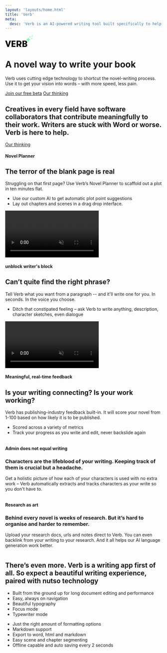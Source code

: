 ```yaml
---
layout: 'layouts/home.html'
title: 'Verb'
meta:
  desc: 'Verb is an AI-powered writing tool built specifically to help novelists plan, write and get feedback on their work.'
---
```


<div class="bg-white overflow-x-hidden pb-8 sm:pb-12 lg:pb-12">
  <div class="pt-0 sm:pt-12 lg:relative lg:py-48">
    <div class="mx-auto max-w-md px-4 sm:max-w-3xl sm:px-6 lg:px-8 lg:max-w-7xl lg:grid lg:grid-cols-2 lg:gap-24">
        <div>
            <div class="md:mt-20 mt-0">
                <div class="md:mb-8 mb-12">
                     <a href="{{ '/' | url }}" class="relative">
                        <svg width="89" height="38" xmlns="http://www.w3.org/2000/svg"><g fill="none" fill-rule="evenodd"><g fill="#000" fill-rule="nonzero"><path d="m11.687 38 6.815-20.3h-5.046L9.251 32.026 5.046 17.7H0L6.815 38zM32.794 38v-3.77H25.08v-4.466h7.714v-3.683H25.08v-4.61h7.714V17.7H20.382V38zM52.417 25.037c0-4.263-3.044-7.337-7.279-7.337h-8.642V38h4.698v-5.626h2.465L46.85 38h5.337l-3.568-6.438c2.32-1.16 3.8-3.567 3.8-6.525Zm-8.004-3.509c1.886 0 3.248 1.48 3.248 3.51s-1.363 3.508-3.248 3.508h-3.218v-7.018h3.218ZM66.349 27.618c2.349-.435 3.886-2 3.886-4.64 0-3.277-2.494-5.278-6.525-5.278h-8.352V38h8.67c4.032 0 6.497-2.146 6.497-5.626 0-2.813-1.827-4.524-4.176-4.756Zm-3.683-6.525c1.827 0 2.87.928 2.87 2.465s-1.072 2.465-2.87 2.465h-2.61v-4.93h2.61Zm-2.61 13.34v-5.162h2.929c1.682 0 2.813.986 2.813 2.494 0 1.682-1.073 2.668-2.813 2.668h-2.93Z"/></g><path d="m75.934 17.077-1.442 3.803a.586.586 0 0 1-.22.276.613.613 0 0 1-.687 0 .585.585 0 0 1-.22-.276l-1.442-3.803a.588.588 0 0 0-.36-.35l-3.914-1.402a.599.599 0 0 1-.285-.214.573.573 0 0 1 0-.667.6.6 0 0 1 .285-.214l3.913-1.402a.61.61 0 0 0 .36-.35l1.443-3.803a.586.586 0 0 1 .22-.277.613.613 0 0 1 .687 0c.1.069.177.165.22.277l1.442 3.803a.59.59 0 0 0 .36.35l3.914 1.402a.6.6 0 0 1 .285.214.573.573 0 0 1 0 .667.6.6 0 0 1-.285.214l-3.913 1.401a.613.613 0 0 0-.36.35Z" fill="#72FFA2" fill-rule="nonzero"/><path stroke="#72FFA2" stroke-linecap="round" stroke-linejoin="round" d="M79.173 4.134v4.034M85.178 8.294v4.034M86.012 1v4.034M81.248 6.151h-4.151M87.253 10.31h-4.151M88.087 3.017h-4.151"/></g></svg>
                        <div class="w-[176px] h-[107px] bg-blurYellow absolute -top-4 -left-0 blur-3xl opacity-20"></div>
                    </a>
                </div>
                <div class="mt-6 sm:max-w-xl">
                    <h1 class="text-gray-900 md:max-w-none max-w-[280px]">
                        A novel way to write <span class="underline decoration-greenNeon decoration-5 underline-offset-[4px]">your book</span>
                    </h1>
                    <p class="md:mt-6 mt-4 md:w-2/3">
                        Verb uses cutting edge technology to shortcut the novel-writing process. Use it to get your vision into words – with more speed, less pain.
                    </p>
                    <div class="md:mt-12 mt-8">
                      <a href="{{ '/form/' | url }}" class="btn btn-big ">Join our free beta</a> <a href="{{ '/about/' | url }}" class="btn btn-big btn-outline">Our thinking</a>
                    </div>
                </div>
            </div>
        </div>
    </div>
    <div class="sm:mx-auto sm:max-w-3xl sm:px-6">
        <div class="py-12 sm:relative sm:mt-12 sm:py-16 lg:absolute lg:inset-y-0 lg:right-0 lg:w-1/2">
            <div class="relative pl-4 -mr-40 sm:mx-auto sm:max-w-3xl sm:px-0 lg:max-w-none lg:h-full lg:pl-12">
                <img
                    class="w-full rounded-md shadow-xl ring-1 ring-black ring-opacity-5 lg:h-full lg:w-auto lg:max-w-none z-10 relative"
                    src="/media/bad-screenshot.jpg"
                    alt=""
                />
                <!-- <video autoplay loop class="rounded-md w-full rounded-md shadow-xl ring-1 ring-black ring-opacity-5 lg:h-full lg:w-auto lg:max-w-none z-10 relative" >
                        <source autoplay loop src="/media/describe-long-huge.mp4" type="video/mp4">
                    </video> -->
                <div class="w-[325px] h-[288px] bg-blurGreen absolute -top-8 -left-10 blur-3xl opacity-20"></div>
                <div class="w-[325px] h-[288px] bg-blurPurple absolute -top-8 -right-20 blur-3xl opacity-20"></div>
                <div class="w-[419px] h-[366px] bg-blurBlue absolute -bottom-0 right-8 blur-3xl opacity-20"></div>
                <div class="w-[325px] h-[288px] bg-blurYellow absolute -bottom-10 -left-20 blur-3xl opacity-20"></div>
            </div>
        </div>
    </div>
  </div>
</div>

<section class="container px-6 mx-auto md:mb-32 md:mt-16 my-16 relative">
    <h2 class="font-extralight mb-10 md:text-[63px] md:leading-[60px] text-[34px]">Creatives in every field have software collaborators that contribute meaningfully to their work. Writers are stuck with Word or worse.  <span class="underline decoration-greenNeon decoration-5 underline-offset-[4px]">Verb is here to help.</span>
    </h2>
    <a href="{{ '/about/' | url }}" class="btn btn-big btn-outline">Our thinking</a>
</section>
<section class="container px-6 mx-auto md:my-32 my-16 relative">
    <div class="">
        <div class="md:flex bg-white z-10 relative md:p-16 p-6 rounded-md shadow-md justify-between items-center">
            <div class="md:w-5/12 w-full mb-6 md:mb-0">
                <h4 class="text-pink uppercase ">Novel Planner</h4>
                <h2 class="mb-6">The terror of the blank page is real</h2>
                <p class="md:w-2/3 w-full mb-6">Struggling on that first page? Use Verb’s Novel Planner to scaffold out a plot in ten minutes flat.
                </p>
                <ul class="md:w-2/3 w-full ml-6 list-outside marker:text-pink text-lg marker:text-2xl">
                    <li>Use our custom AI to get automatic plot point suggestions</li>
                    <li>Lay out chapters and scenes in a drag drop interface.</li>
                </ul>
            </div>
            <div class="md:w-7/12 w-full ">
                <div class="bg-white z-20 relative  rounded-md ">
                    <video autoplay muted loop class="rounded-md md:absolute md:left-[15px] md:max-w-[110%]  max-w-100% md:-translate-y-1/2 shadow-home " >
                        <source autoplay muted loop src="/media/plan-huge-crop.mp4" type="video/mp4">
                    </video>
                </div>
            </div>
        </div>
        <div class="md:w-[795px] h-[388px] w-[250px] bg-blurRed absolute -top-8 -left-10 blur-3xl opacity-20"></div>
        <!-- <div class="w-[325px] h-[288px] bg-blurPurple absolute -top-8 -right-20 blur-3xl opacity-20"></div> -->
        <div class="md:w-[719px] w-[250px] h-[366px] bg-blurBlue absolute -bottom-16 right-10 blur-3xl opacity-20"></div>
        <!-- <div class="w-[325px] h-[288px] bg-blurYellow absolute -bottom-20 -left-20 blur-3xl opacity-20"></div>-->
  </div>
</section>

<section class="container px-6 mx-auto md:my-32 my-16 relative">
    <div class="">
        <div class="md:flex bg-white z-10 relative md:p-16 p-6  rounded-md shadow-md justify-between items-center">
            <div class="md:w-5/12 w-full md:mb-0 mb-6">
                <h4 class="text-orange uppercase ">unblock writer's block</h4>
                <h2 class="mb-6">Can’t quite find the right phrase?</h2>
                <p class="md:w-2/3 w-full mb-6">Tell Verb what you want from a paragraph -- and it'll write one for you. In seconds. In the voice you choose.</p>
                <ul class="md:w-2/3 w-11/12 ml-6 list-outside marker:text-orange text-lg marker:text-2xl">
                    <li>Ditch that constipated feeling – ask Verb to write anything, description, character sketches, even dialogue</li>
                    <!-- <li>Edit, adapt or start over all together the text is up to you. The text is 100% new and yours to craft.</li> -->
                </ul>
            </div>
            <div class="md:w-5/12 w-full ">
                <div class="bg-white z-20 relative">
                    <video autoplay muted loop class="rounded-md  shadow-home" >
                        <source autoplay muted loop src="/media/describe-long-huge.mp4" type="video/mp4">
                    </video>
                </div>
            </div>
        </div>
        <div class="md:w-[795px] h-[288px] w-[250px] bg-blurYellow absolute -top-8 -left-10 blur-3xl opacity-20"></div>
        <!-- <div class="w-[325px] h-[288px] bg-blurPurple absolute -top-8 -right-20 blur-3xl opacity-20"></div> -->
        <div class="md:w-[719px] w-[250px] h-[366px] bg-blurPurple absolute -bottom-16 right-10 blur-3xl opacity-20"></div>
        <!-- <div class="w-[325px] h-[288px] bg-blurYellow absolute -bottom-20 -left-20 blur-3xl opacity-20"></div>-->
  </div>
</section>

<section class="container px-6 mx-auto md:my-32 my-16 relative">
    <div class="">
        <div class="md:flex bg-white z-10 relative md:p-16 p-8 rounded-md shadow-md justify-between items-center">
            <div class="md:w-5/12 w-full md:mb-0 mb-6">
                <h4 class="text-teal uppercase ">Meaningful, real-time feedback</h4>
                <h2 class="mb-6">Is your writing connecting? Is your work working?</h2>
                <p class="md:w-2/3 w-full mb-6">Verb has publishing-industry feedback built-in. It will score your novel from 1-100 based on how likely it is to be published.</p>
                <ul class="md:w-2/3 w-full ml-6 list-outside marker:text-teal text-lg marker:text-2xl">
                    <li>Scored across a variety of metrics</li>
                    <li>Track your progress as you write and edit, never backslide again</li>
                </ul>
            </div>
            <div class="md:w-5/12 w-full ">
                <div class="bg-white z-20 relative  ">
                    <img src="/media/critic-cropped.jpg" alt="" class="rounded-md shadow-home md:absolute md:-translate-y-1/2" />
                </div>
            </div>
        </div>
        <div class="md:w-[795px] h-[288px] w-[250px] bg-blurBlue absolute -top-8 -left-10 blur-3xl opacity-20"></div>
        <!-- <div class="w-[325px] h-[288px] bg-blurPurple absolute -top-8 -right-20 blur-3xl opacity-20"></div> -->
        <div class="md:w-[719px] w-[250px] h-[366px] bg-blurGreen absolute -bottom-16 right-10 blur-3xl opacity-20"></div>
        <!-- <div class="w-[325px] h-[288px] bg-blurYellow absolute -bottom-20 -left-20 blur-3xl opacity-20"></div>-->
  </div>
</section>

<section class="container px-6 mx-auto md:my-32 my-16 relative">
    <div class="md:flex justify-between">
        <div class="md:w-5/12">
            <h4 class="text-reddish uppercase">Admin does not equal writing</h4>
            <h3 class="mb-6 leading-none">Characters are the lifeblood of your writing. Keeping track of them is crucial but a headache.</h3>
            <p class="md:w-10/12 w-full text-[20px] mb-8">Get a holistic picture of how each of your characters is used with no extra work – Verb automatically extracts and tracks characters as your write so you don't have to. </p>
            <img src="/media/character.png" alt="" class="rounded-[20px] shadow-defined mb-16" />
        </div>
        <div class="md:w-5/12">
            <h4 class="text-reddish uppercase">Research as art</h4>
            <h3 class="mb-6 leading-none">Behind every novel is weeks of research. But it’s hard to organise and harder to remember.</h3>
            <p class="md:w-10/12 w-full text-[20px] mb-8">Upload your research docs, urls and notes direct to Verb. You can even backlink from your writing to your research. And it all helps our AI language generation work better.</p>
            <img src="/media/research.png" alt="" class="rounded-[20px] shadow-defined" />
        </div>
    </div>
</section>

<section class="container px-6 mx-auto md:my-32 my-16 relative">
    <h2 class="font-extralight mb-10">
        There’s even more. Verb is a writing app first of all. So expect a <span class="underline decoration-greenNeon decoration-5 underline-offset-[4px]">beautiful writing experience,</span> paired with nutso technology
    </h2>
    <div class="md:flex gap-4 md:w-3/5 text-xl">
        <ul class="list-disc  marker:text-2xl marker:text-reddish ml-6 md:w-3/5">
            <li>Built from the ground up for long document editing and performance</li>
            <li>Easy, always on navigation</li>
            <li>Beautiful typography</li>
            <li>Focus mode</li>
            <li>Typewriter mode</li>
        </ul>
        <ul class="list-disc marker:text-2xl marker:text-reddish ml-6 md:w-3/5">
            <li>Just the right amount of formatting options</li>
            <li>Markdown support</li>
            <li>Export to word, html and markdown</li>
            <li>Easy scene and chapter segmenting</li>
            <li>Offline capable and auto saving every 2 seconds</li>
        </ul>
    </div>
</section>
